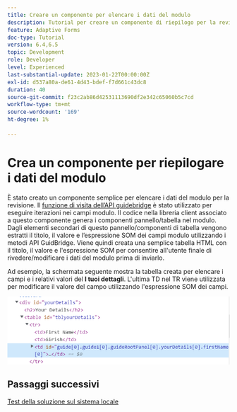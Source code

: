 ```yaml
---
title: Creare un componente per elencare i dati del modulo
description: Tutorial per creare un componente di riepilogo per la revisione dei dati del modulo prima dell’invio.
feature: Adaptive Forms
doc-type: Tutorial
version: 6.4,6.5
topic: Development
role: Developer
level: Experienced
last-substantial-update: 2023-01-22T00:00:00Z
exl-id: d537a80a-de61-4d43-bdef-f7d661c43dc8
duration: 40
source-git-commit: f23c2ab86d42531113690df2e342c65060b5c7cd
workflow-type: tm+mt
source-wordcount: '169'
ht-degree: 1%

---
```


# Crea un componente per riepilogare i dati del modulo

È stato creato un componente semplice per elencare i dati del modulo per la revisione. Il [funzione di visita dell’API guidebridge](https://developer.adobe.com/experience-manager/reference-materials/6-5/forms/javascript-api/GuideBridge.html?q=visit) è stato utilizzato per eseguire iterazioni nei campi modulo. Il codice nella libreria client associato a questo componente genera i componenti pannello/tabella nel modulo. Dagli elementi secondari di questo pannello/componenti di tabella vengono estratti il titolo, il valore e l’espressione SOM dei campi modulo utilizzando i metodi API GuidBridge. Viene quindi creata una semplice tabella HTML con il titolo, il valore e l&#39;espressione SOM per consentire all&#39;utente finale di rivedere/modificare i dati del modulo prima di inviarlo.

Ad esempio, la schermata seguente mostra la tabella creata per elencare i campi e i relativi valori del **I tuoi dettagli**. L&#39;ultima TD nel TR viene utilizzata per modificare il valore del campo utilizzando l&#39;espressione SOM dei campi.

![visit-func](assets/visit-function.png)

## Passaggi successivi

[Test della soluzione sul sistema locale](./deploy-on-your-system.md)
